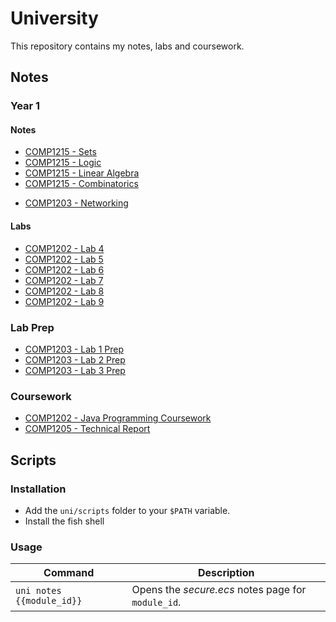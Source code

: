 # University

This repository contains my notes, labs and coursework.

## Notes

### Year 1

#### Notes

- [COMP1215 - Sets](./notes/latex/output/comp1215-sets.pdf)
- [COMP1215 - Logic](./notes/latex/output/comp1215-logic.pdf)
- [COMP1215 - Linear Algebra](./notes/latex/output/comp1215-linear-algebra.pdf)
- [COMP1215 - Combinatorics](./notes/latex/output/comp1215-combinatorics.pdf)
* [COMP1203 - Networking](./notes/md/comp1203-networking.pdf)

#### Labs

 * [COMP1202 - Lab 4](./labs/lab4/)
 * [COMP1202 - Lab 5](./labs/lab5/)
 * [COMP1202 - Lab 6](./labs/lab6/)
 * [COMP1202 - Lab 7](./labs/lab7/)
 * [COMP1202 - Lab 8](./labs/lab8/)
 * [COMP1202 - Lab 9](./labs/lab9/)

### Lab Prep

 * [COMP1203 - Lab 1 Prep](./notes/md/comp1203-lab1prep.pdf)
 * [COMP1203 - Lab 2 Prep](./notes/md/comp1203-lab2prep.pdf)
 * [COMP1203 - Lab 3 Prep](./notes/md/comp1203-lab3prep.pdf)

### Coursework
 
 * [COMP1202 - Java Programming Coursework](./coursework/comp1202)
 * [COMP1205 - Technical Report](./notes/md/comp1205-report.pdf)

## Scripts

### Installation

- Add the `uni/scripts` folder to your `$PATH` variable.
- Install the fish shell

### Usage

| Command                   | Description                                        |
| ------------------------- | -------------------------------------------------- |
| `uni notes {{module_id}}` | Opens the _secure.ecs_ notes page for `module_id`. |
